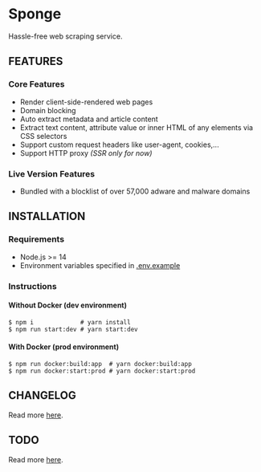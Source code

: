 # Sponge

Hassle-free web scraping service.

## FEATURES

### Core Features

- Render client-side-rendered web pages
- Domain blocking
- Auto extract metadata and article content
- Extract text content, attribute value or inner HTML of any elements via CSS selectors
- Support custom request headers like user-agent, cookies,...
- Support HTTP proxy _(SSR only for now)_

### Live Version Features

- Bundled with a blocklist of over 57,000 adware and malware domains

## INSTALLATION

### Requirements

- Node.js >= 14
- Environment variables specified in [.env.example](https://github.com/night-watch-project/sponge/blob/master/.env.example)

### Instructions

#### Without Docker (dev environment)

```shell
$ npm i             # yarn install
$ npm run start:dev # yarn start:dev
```

#### With Docker (prod environment)

```shell
$ npm run docker:build:app  # yarn docker:build:app
$ npm run docker:start:prod # yarn docker:start:prod
```

## CHANGELOG

Read more [here](https://github.com/night-watch-project/sponge/blob/master/CHANGELOG.md).

## TODO

Read more [here](https://github.com/night-watch-project/sponge/blob/master/TODO.md).
